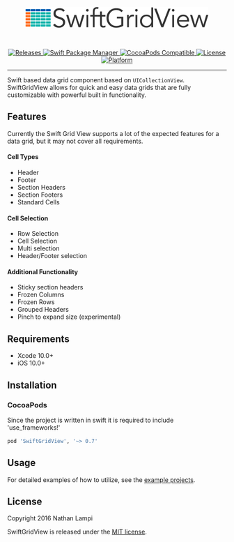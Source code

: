 <p align="center">
    <img src="/docs/SwiftGridViewLogo@2x.png" width=420 />
</p>
<p>
    &nbsp;
</p>
<p align="center">
    <a href="https://github.com/nlampi/SwiftGridView/releases">
        <img src="https://img.shields.io/github/release/nlampi/SwiftGridView.svg?style=flat"
            alt="Releases">
    </a>
    <a href="https://github.com/apple/swift-package-manager">
        <img src="https://img.shields.io/badge/Swift%20Package%20Manager-compatible-brightgreen.svg"
            alt="Swift Package Manager" />
    </a>
    <a href="https://cocoapods.org/pods/SwiftGridView">
        <img src="https://img.shields.io/cocoapods/v/SwiftGridView.svg?style=flat"
            alt="CocoaPods Compatible">
    </a>
    <a href="https://cocoapods.org/pods/SwiftGridView">
        <img src="https://img.shields.io/cocoapods/l/SwiftGridView.svg?style=flat"
            alt="License">
    </a>
    <a href="https://cocoadocs.org/docsets/SwiftGridView">
        <img src="https://img.shields.io/cocoapods/p/SwiftGridView.svg?style=flat"
            alt="Platform">
    </a>
</p>

----------------

Swift based data grid component based on `UICollectionView`. SwiftGridView allows for quick and easy data grids that are fully customizable with powerful built in functionality.

## Features

Currently the Swift Grid View supports a lot of the expected features for a data grid, but it may not cover all requirements.

#### Cell Types
- Header
- Footer
- Section Headers
- Section Footers
- Standard Cells

#### Cell Selection
- Row Selection
- Cell Selection
- Multi selection 
- Header/Footer selection

#### Additional Functionality
- Sticky section headers
- Frozen Columns
- Frozen Rows
- Grouped Headers
- Pinch to expand size (experimental)

## Requirements

- Xcode 10.0+
- iOS 10.0+

## Installation 

### CocoaPods

Since the project is written in swift it is required to include 'use_frameworks!'
```ruby
pod 'SwiftGridView', '~> 0.7'
```

## Usage

For detailed examples of how to utilize, see the [example projects](./Examples). 



## License

Copyright 2016 Nathan Lampi

SwiftGridView is released under the [MIT license](./LICENSE).
